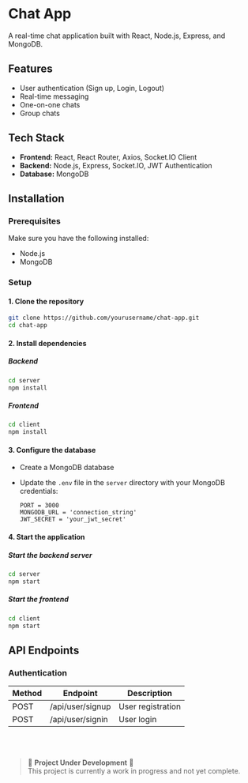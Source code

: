 # Chat App

A real-time chat application built with React, Node.js, Express, and MongoDB.

## Features

- User authentication (Sign up, Login, Logout)
- Real-time messaging
- One-on-one chats
- Group chats

## Tech Stack

- **Frontend:** React, React Router, Axios, Socket.IO Client
- **Backend:** Node.js, Express, Socket.IO, JWT Authentication
- **Database:** MongoDB

## Installation

### Prerequisites

Make sure you have the following installed:

- Node.js
- MongoDB

### Setup

#### 1. Clone the repository

```sh
git clone https://github.com/yourusername/chat-app.git
cd chat-app
```

#### 2. Install dependencies

##### Backend

```sh
cd server
npm install
```

##### Frontend

```sh
cd client
npm install
```

#### 3. Configure the database

- Create a MongoDB database
- Update the `.env` file in the `server` directory with your MongoDB credentials:

  ```env
  PORT = 3000
  MONGODB_URL = 'connection_string'
  JWT_SECRET = 'your_jwt_secret'
  ```

#### 4. Start the application

##### Start the backend server

```sh
cd server
npm start
```

##### Start the frontend

```sh
cd client
npm start
```

## API Endpoints

### Authentication

| Method | Endpoint         | Description       |
| ------ | ---------------- | ----------------- |
| POST   | /api/user/signup | User registration |
| POST   | /api/user/signin | User login        |

<br>  
<br>

> 🚧 **Project Under Development** 🚧  
> This project is currently a work in progress and not yet complete.
